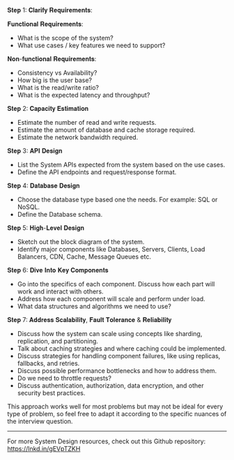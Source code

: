 𝐒𝐭𝐞𝐩 1: 𝐂𝐥𝐚𝐫𝐢𝐟𝐲 𝐑𝐞𝐪𝐮𝐢𝐫𝐞𝐦𝐞𝐧𝐭𝐬:

𝐅𝐮𝐧𝐜𝐭𝐢𝐨𝐧𝐚𝐥 𝐑𝐞𝐪𝐮𝐢𝐫𝐞𝐦𝐞𝐧𝐭𝐬:

- What is the scope of the system?
- What use cases / key features we need to support?

𝐍𝐨𝐧-𝐟𝐮𝐧𝐜𝐭𝐢𝐨𝐧𝐚𝐥 𝐑𝐞𝐪𝐮𝐢𝐫𝐞𝐦𝐞𝐧𝐭𝐬:

- Consistency vs Availability?
- How big is the user base?
- What is the read/write ratio?
- What is the expected latency and throughput?

𝐒𝐭𝐞𝐩 2: 𝐂𝐚𝐩𝐚𝐜𝐢𝐭𝐲 𝐄𝐬𝐭𝐢𝐦𝐚𝐭𝐢𝐨𝐧

- Estimate the number of read and write requests.
- Estimate the amount of database and cache storage required.
- Estimate the network bandwidth required.

𝐒𝐭𝐞𝐩 3: 𝐀𝐏𝐈 𝐃𝐞𝐬𝐢𝐠𝐧

- List the System APIs expected from the system based on the use cases.
- Define the API endpoints and request/response format.

𝐒𝐭𝐞𝐩 4: 𝐃𝐚𝐭𝐚𝐛𝐚𝐬𝐞 𝐃𝐞𝐬𝐢𝐠𝐧

- Choose the database type based one the needs. For example: SQL or NoSQL.
- Define the Database schema.

𝐒𝐭𝐞𝐩 5: 𝐇𝐢𝐠𝐡-𝐋𝐞𝐯𝐞𝐥 𝐃𝐞𝐬𝐢𝐠𝐧

- Sketch out the block diagram of the system.
- Identify major components like Databases, Servers, Clients, Load Balancers, CDN, Cache, Message Queues etc.

𝐒𝐭𝐞𝐩 6: 𝐃𝐢𝐯𝐞 𝐈𝐧𝐭𝐨 𝐊𝐞𝐲 𝐂𝐨𝐦𝐩𝐨𝐧𝐞𝐧𝐭𝐬

- Go into the specifics of each component. Discuss how each part will work and interact with others.
- Address how each component will scale and perform under load.
- What data structures and algorithms we need to use?

𝐒𝐭𝐞𝐩 7: 𝐀𝐝𝐝𝐫𝐞𝐬𝐬 𝐒𝐜𝐚𝐥𝐚𝐛𝐢𝐥𝐢𝐭𝐲, 𝐅𝐚𝐮𝐥𝐭 𝐓𝐨𝐥𝐞𝐫𝐚𝐧𝐜𝐞 & 𝐑𝐞𝐥𝐢𝐚𝐛𝐢𝐥𝐢𝐭𝐲

- Discuss how the system can scale using concepts like sharding, replication, and partitioning.
- Talk about caching strategies and where caching could be implemented.
- Discuss strategies for handling component failures, like using replicas, fallbacks, and retries.
- Discuss possible performance bottlenecks and how to address them.
- Do we need to throttle requests?
- Discuss authentication, authorization, data encryption, and other security best practices.

This approach works well for most problems but may not be ideal for every type of problem, so feel free to adapt it according to the specific nuances of the interview question.

---

For more System Design resources, check out this Github repository: https://lnkd.in/gEVpTZKH
